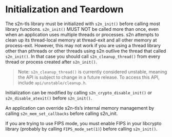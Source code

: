 # Initialization and Teardown
The s2n-tls library must be initialized with `s2n_init()` before calling most library functions. `s2n_init()` MUST NOT be called more than once, even when an application uses multiple threads or processes. s2n attempts to clean up its thread-local memory at thread-exit and all other memory at process-exit. However, this may not work if you are using a thread library other than pthreads or other threads using s2n outlive the thread that called `s2n_init()`. In that case you should call `s2n_cleanup_thread()` from every thread or process created after `s2n_init()`.

> Note: `s2n_cleanup_thread()` is currently considered unstable, meaning the API is subject to change in a future release. To access this API, include `api/unstable/cleanup.h`.

Initialization can be modified by calling `s2n_crypto_disable_init()` or `s2n_disable_atexit()` before `s2n_init()`.

An application can override s2n-tls’s internal memory management by calling `s2n_mem_set_callbacks` before calling s2n_init.

If you are trying to use FIPS mode, you must enable FIPS in your libcrypto library (probably by calling `FIPS_mode_set(1)`) before calling `s2n_init()`.
